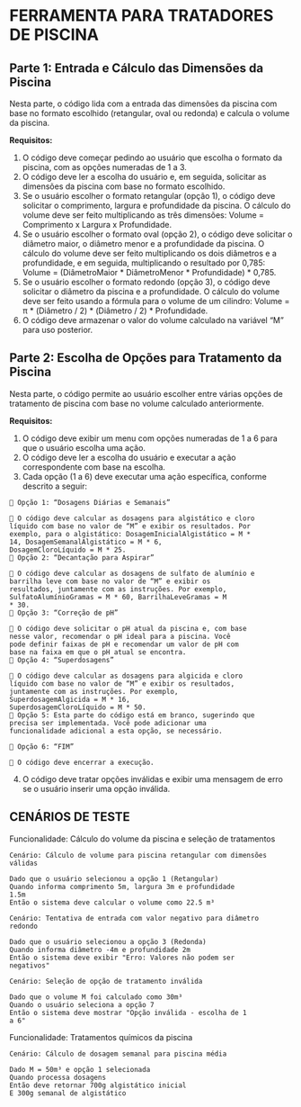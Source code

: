# FERRAMENTA PARA TRATADORES DE PISCINA

## Parte 1: Entrada e Cálculo das Dimensões da Piscina

Nesta parte, o código lida com a entrada das dimensões da piscina com
base no formato escolhido (retangular, oval ou redonda) e calcula o volume
da piscina.

**Requisitos:**

1. O código deve começar pedindo ao usuário que escolha o formato da
   piscina, com as opções numeradas de 1 a 3.
2. O código deve ler a escolha do usuário e, em seguida, solicitar as
   dimensões da piscina com base no formato escolhido.
3. Se o usuário escolher o formato retangular (opção 1), o código deve
   solicitar o comprimento, largura e profundidade da piscina. O cálculo do
   volume deve ser feito multiplicando as três dimensões: Volume =
   Comprimento x Largura x Profundidade.
4. Se o usuário escolher o formato oval (opção 2), o código deve solicitar o
   diâmetro maior, o diâmetro menor e a profundidade da piscina. O
   cálculo do volume deve ser feito multiplicando os dois diâmetros e a
   profundidade, e em seguida, multiplicando o resultado por 0,785:
   Volume = (DiâmetroMaior * DiâmetroMenor * Profundidade) * 0,785.
5. Se o usuário escolher o formato redondo (opção 3), o código deve
   solicitar o diâmetro da piscina e a profundidade. O cálculo do volume
   deve ser feito usando a fórmula para o volume de um cilindro: Volume =
   π * (Diâmetro / 2) * (Diâmetro / 2) * Profundidade.
6. O código deve armazenar o valor do volume calculado na variável “M”
   para uso posterior.


## Parte 2: Escolha de Opções para Tratamento da Piscina

Nesta parte, o código permite ao usuário escolher entre várias opções de
tratamento de piscina com base no volume calculado anteriormente.

**Requisitos:**

1. O código deve exibir um menu com opções numeradas de 1 a 6 para que
   o usuário escolha uma ação.
2. O código deve ler a escolha do usuário e executar a ação
   correspondente com base na escolha.
3. Cada opção (1 a 6) deve executar uma ação específica, conforme
   descrito a seguir:

```
 Opção 1: “Dosagens Diárias e Semanais”
```
```
 O código deve calcular as dosagens para algistático e cloro
líquido com base no valor de “M” e exibir os resultados. Por
exemplo, para o algistático: DosagemInicialAlgistático = M *
14, DosagemSemanalAlgistático = M * 6,
DosagemCloroLíquido = M * 25.
 Opção 2: “Decantação para Aspirar”
```
```
 O código deve calcular as dosagens de sulfato de alumínio e
barrilha leve com base no valor de “M” e exibir os
resultados, juntamente com as instruções. Por exemplo,
SulfatoAlumínioGramas = M * 60, BarrilhaLeveGramas = M
* 30.
 Opção 3: “Correção de pH”
```
```
 O código deve solicitar o pH atual da piscina e, com base
nesse valor, recomendar o pH ideal para a piscina. Você
pode definir faixas de pH e recomendar um valor de pH com
base na faixa em que o pH atual se encontra.
 Opção 4: “Superdosagens”
```
```
 O código deve calcular as dosagens para algicida e cloro
líquido com base no valor de “M” e exibir os resultados,
juntamente com as instruções. Por exemplo,
SuperdosagemAlgicida = M * 16,
SuperdosagemCloroLíquido = M * 50.
 Opção 5: Esta parte do código está em branco, sugerindo que
precisa ser implementada. Você pode adicionar uma
funcionalidade adicional a esta opção, se necessário.
```
```
 Opção 6: “FIM”
```

```
 O código deve encerrar a execução.
```
4. O código deve tratar opções inválidas e exibir uma mensagem de erro
   se o usuário inserir uma opção inválida.

## CENÁRIOS DE TESTE

Funcionalidade: Cálculo do volume da piscina e seleção de tratamentos

```
Cenário: Cálculo de volume para piscina retangular com dimensões
válidas
```
```
Dado que o usuário selecionou a opção 1 (Retangular)
Quando informa comprimento 5m, largura 3m e profundidade
1.5m
Então o sistema deve calcular o volume como 22.5 m³
```
```
Cenário: Tentativa de entrada com valor negativo para diâmetro
redondo
```
```
Dado que o usuário selecionou a opção 3 (Redonda)
Quando informa diâmetro -4m e profundidade 2m
Então o sistema deve exibir "Erro: Valores não podem ser
negativos"
```
```
Cenário: Seleção de opção de tratamento inválida
```
```
Dado que o volume M foi calculado como 30m³
Quando o usuário seleciona a opção 7
Então o sistema deve mostrar "Opção inválida - escolha de 1
a 6"
```
Funcionalidade: Tratamentos químicos da piscina

```
Cenário: Cálculo de dosagem semanal para piscina média
```
```
Dado M = 50m³ e opção 1 selecionada
Quando processa dosagens
Então deve retornar 700g algistático inicial
E 300g semanal de algistático
```

